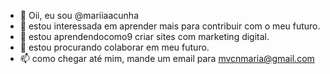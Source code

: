 - 👋 Oii, eu sou @mariiaacunha
- 👀 estou interessada em aprender mais para contribuir com o meu futuro.
- 🌱 estou aprendendocomo9 criar sites com marketing digital.
- 💞️ estou procurando colaborar em meu futuro.
- 📫 como chegar até mim, mande um email para mvcnmaria@gmail.com

<!---
mariiaacunha/mariiaacunha is a ✨ special ✨ repository because its `README.md` (this file) appears on your GitHub profile.
You can click the Preview link to take a look at your changes.
--->
